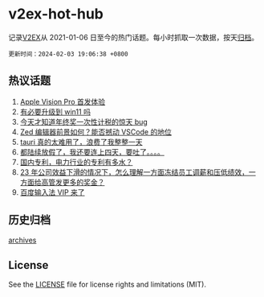 # v2ex-hot-hub

 记录[V2EX](https://www.v2ex.com/)从 2021-01-06 日至今的热门话题。每小时抓取一次数据，按天[归档](archives)。

`更新时间：2024-02-03 19:06:38 +0800`

## 热议话题

1. [Apple Vision Pro 首发体验](https://www.v2ex.com/t/1013780)
1. [有必要升级到 win11 吗](https://www.v2ex.com/t/1013804)
1. [今天才知道年终奖一次性计税的惊天 bug](https://www.v2ex.com/t/1013749)
1. [Zed 编辑器前景如何？能否撼动 VSCode 的地位](https://www.v2ex.com/t/1013847)
1. [tauri 真的太难用了，浪费了我整整一天](https://www.v2ex.com/t/1013792)
1. [都陆续放假了，我还要连上四天，要吐了。。。。](https://www.v2ex.com/t/1013811)
1. [国内专利，电力行业的专利有多水？](https://www.v2ex.com/t/1013810)
1. [23 年公司效益下滑的情况下，怎么理解一方面冻结员工调薪和压低绩效，一方面给高管发更多的奖金？](https://www.v2ex.com/t/1013812)
1. [百度输入法 VIP 来了](https://www.v2ex.com/t/1013878)

## 历史归档

[archives](archives)

## License

See the [LICENSE](LICENSE) file for license rights and limitations (MIT).
